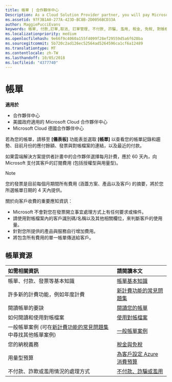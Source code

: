 ```yaml
---
title: 帳單 | 合作夥伴中心
Description: As a Cloud Solution Provider partner, you will pay Microsoft 60 days in arrears for the license-based and usage-based subscriptions of your customers.
ms.assetid: 97F3B1A0-277A-423D-BC8B-2D0056BCD33A
author: MaggiePucciEvans
keywords: 帳單, 付款,訂單,取消, 訂單管理, 不付款, 詐騙, 濫用, 稅金, 免稅, 對帳檔案, 對帳檔案
ms.localizationpriority: medium
ms.openlocfilehash: 9e66f9c4060a155f4099f28ef29559d5a6f628ba
ms.sourcegitcommit: 5b720c2ad126ec52564ad5264596ca1cf6a12489
ms.translationtype: MT
ms.contentlocale: zh-TW
ms.lasthandoff: 10/05/2018
ms.locfileid: "4377740"
---
```

# <a name="billing"></a>帳單

**適用於**

-  合作夥伴中心
-  美國政府適用的 Microsoft Cloud 合作夥伴中心
-  Microsoft Cloud 德國合作夥伴中心

若為您的帳單，請移至 **\[儀表板\]** 功能表並選取 **\[帳單\]** 以查看您的帳單記錄和趨勢、目前月份的應付餘額、發票與對帳檔案的連結，以及最近的付款。

如果雲端解決方案提供者計畫中的合作夥伴選擇每月計費，應於 60 天內，向 Microsoft 支付其客戶的訂閱費用 (包括授權型與用量型)。

> [!NOTE]  
> 您的發票是目前每個月期間所有費用 (涵蓋方案、產品以及客戶) 的摘要，將於您所選帳單日期的 4 天內提供。

關於向客戶收費的重要應知資訊：

-   Microsoft 不會對您在發票開立事宜處理方式上有任何要求或條件。
-   請使用對帳檔案內的客戶識別碼/名稱以及其他相關欄位，來判斷客戶的使用量。
-   針對您所提供的產品與服務自行增加費用。
-   將包含所有費用的單一帳單傳送給客戶。

## <a name="billing-resources"></a>帳單資源
|**如需相關資訊**   |**請閱讀本文**    |
|:-----------------------------|:-----------------|
|帳單、付款、發票等基本知識   |[帳單基本知識](billing-basics.md)
|許多新的計費功能，例如年度計費   |[新計費功能的常見問題集](faq-about-new-billing-features.md)|
|閱讀帳單的要訣   |[閱讀您的帳單](read-your-bill.md)   |
|如何閱讀和使用對帳檔案   |[使用對帳檔案](use-the-reconciliation-files.md)|
|一般帳單案例 (可在[新計費功能的常見問題集](faq-about-new-billing-features.md)中尋找其他帳單案例)|[一般帳單案例](common-billing-scenarios.md)|
|您的納稅義務   | [稅金與免稅](tax-and-tax-exemptions.md)|
|用量型預算    |[為客戶設定 Azure 消費預算](set-an-azure-spending-budget-for-your-customers.md)|
|不付款、詐欺或濫用情況的處理方式   |[不付款、詐騙或濫用](non-payment--fraud--or-misuse.md)|




















